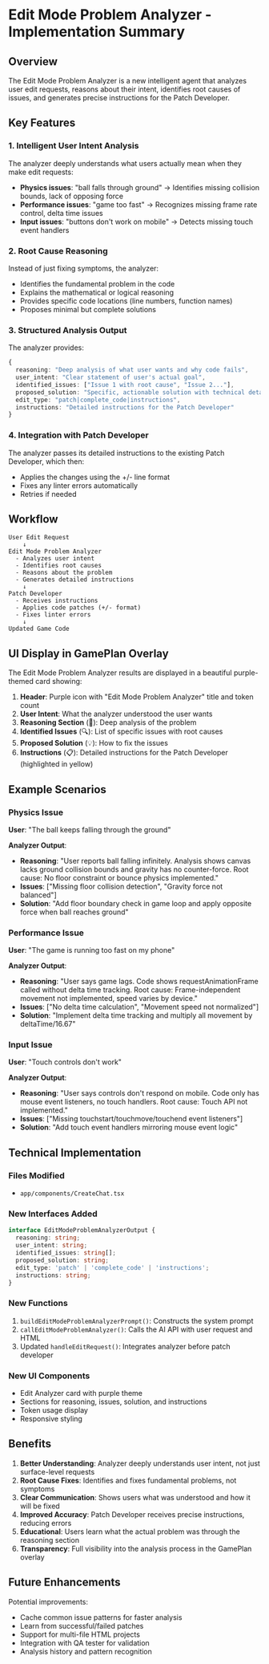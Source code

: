 # Edit Mode Problem Analyzer - Implementation Summary

## Overview
The Edit Mode Problem Analyzer is a new intelligent agent that analyzes user edit requests, reasons about their intent, identifies root causes of issues, and generates precise instructions for the Patch Developer.

## Key Features

### 1. **Intelligent User Intent Analysis**
The analyzer deeply understands what users actually mean when they make edit requests:
- **Physics issues**: "ball falls through ground" → Identifies missing collision bounds, lack of opposing force
- **Performance issues**: "game too fast" → Recognizes missing frame rate control, delta time issues
- **Input issues**: "buttons don't work on mobile" → Detects missing touch event handlers

### 2. **Root Cause Reasoning**
Instead of just fixing symptoms, the analyzer:
- Identifies the fundamental problem in the code
- Explains the mathematical or logical reasoning
- Provides specific code locations (line numbers, function names)
- Proposes minimal but complete solutions

### 3. **Structured Analysis Output**
The analyzer provides:
```typescript
{
  reasoning: "Deep analysis of what user wants and why code fails",
  user_intent: "Clear statement of user's actual goal",
  identified_issues: ["Issue 1 with root cause", "Issue 2..."],
  proposed_solution: "Specific, actionable solution with technical details",
  edit_type: "patch|complete_code|instructions",
  instructions: "Detailed instructions for the Patch Developer"
}
```

### 4. **Integration with Patch Developer**
The analyzer passes its detailed instructions to the existing Patch Developer, which then:
- Applies the changes using the +/- line format
- Fixes any linter errors automatically
- Retries if needed

## Workflow

```
User Edit Request
    ↓
Edit Mode Problem Analyzer
  - Analyzes user intent
  - Identifies root causes
  - Reasons about the problem
  - Generates detailed instructions
    ↓
Patch Developer
  - Receives instructions
  - Applies code patches (+/- format)
  - Fixes linter errors
    ↓
Updated Game Code
```

## UI Display in GamePlan Overlay

The Edit Mode Problem Analyzer results are displayed in a beautiful purple-themed card showing:

1. **Header**: Purple icon with "Edit Mode Problem Analyzer" title and token count
2. **User Intent**: What the analyzer understood the user wants
3. **Reasoning Section** (💭): Deep analysis of the problem
4. **Identified Issues** (🔍): List of specific issues with root causes
5. **Proposed Solution** (💡): How to fix the issues
6. **Instructions** (📋): Detailed instructions for the Patch Developer (highlighted in yellow)

## Example Scenarios

### Physics Issue
**User**: "The ball keeps falling through the ground"

**Analyzer Output**:
- **Reasoning**: "User reports ball falling infinitely. Analysis shows canvas lacks ground collision bounds and gravity has no counter-force. Root cause: No floor constraint or bounce physics implemented."
- **Issues**: ["Missing floor collision detection", "Gravity force not balanced"]
- **Solution**: "Add floor boundary check in game loop and apply opposite force when ball reaches ground"

### Performance Issue
**User**: "The game is running too fast on my phone"

**Analyzer Output**:
- **Reasoning**: "User says game lags. Code shows requestAnimationFrame called without delta time tracking. Root cause: Frame-independent movement not implemented, speed varies by device."
- **Issues**: ["No delta time calculation", "Movement speed not normalized"]
- **Solution**: "Implement delta time tracking and multiply all movement by deltaTime/16.67"

### Input Issue
**User**: "Touch controls don't work"

**Analyzer Output**:
- **Reasoning**: "User says controls don't respond on mobile. Code only has mouse event listeners, no touch handlers. Root cause: Touch API not implemented."
- **Issues**: ["Missing touchstart/touchmove/touchend event listeners"]
- **Solution**: "Add touch event handlers mirroring mouse event logic"

## Technical Implementation

### Files Modified
- `app/components/CreateChat.tsx`

### New Interfaces Added
```typescript
interface EditModeProblemAnalyzerOutput {
  reasoning: string;
  user_intent: string;
  identified_issues: string[];
  proposed_solution: string;
  edit_type: 'patch' | 'complete_code' | 'instructions';
  instructions: string;
}
```

### New Functions
1. `buildEditModeProblemAnalyzerPrompt()`: Constructs the system prompt
2. `callEditModeProblemAnalyzer()`: Calls the AI API with user request and HTML
3. Updated `handleEditRequest()`: Integrates analyzer before patch developer

### New UI Components
- Edit Analyzer card with purple theme
- Sections for reasoning, issues, solution, and instructions
- Token usage display
- Responsive styling

## Benefits

1. **Better Understanding**: Analyzer deeply understands user intent, not just surface-level requests
2. **Root Cause Fixes**: Identifies and fixes fundamental problems, not symptoms
3. **Clear Communication**: Shows users what was understood and how it will be fixed
4. **Improved Accuracy**: Patch Developer receives precise instructions, reducing errors
5. **Educational**: Users learn what the actual problem was through the reasoning section
6. **Transparency**: Full visibility into the analysis process in the GamePlan overlay

## Future Enhancements

Potential improvements:
- Cache common issue patterns for faster analysis
- Learn from successful/failed patches
- Support for multi-file HTML projects
- Integration with QA tester for validation
- Analysis history and pattern recognition
